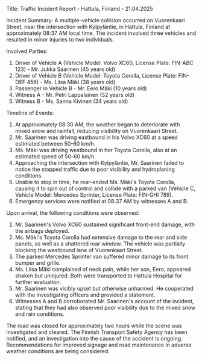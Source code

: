  Title: Traffic Incident Report - Hattula, Finland - 21.04.2025

Incident Summary:
A multiple-vehicle collision occurred on Vuorenkaari Street, near the intersection with Kylpyläntie, in Hattula, Finland at approximately 08:37 AM local time. The incident involved three vehicles and resulted in minor injuries to two individuals.

Involved Parties:
1. Driver of Vehicle A (Vehicle Model: Volvo XC60, License Plate: FIN-ABC 123) - Mr. Jukka Saarinen (45 years old)
2. Driver of Vehicle B (Vehicle Model: Toyota Corolla, License Plate: FIN-DEF 456) - Ms. Liisa Mäki (38 years old)
3. Passenger in Vehicle B - Mr. Eero Mäki (10 years old)
4. Witness A - Mr. Petri Lappalainen (52 years old)
5. Witness B - Ms. Sanna Kivinen (34 years old)

Timeline of Events:
1. At approximately 08:30 AM, the weather began to deteriorate with mixed snow and rainfall, reducing visibility on Vuorenkaari Street.
2. Mr. Saarinen was driving eastbound in his Volvo XC60 at a speed estimated between 50-60 km/h.
3. Ms. Mäki was driving westbound in her Toyota Corolla, also at an estimated speed of 50-60 km/h.
4. Approaching the intersection with Kylpyläntie, Mr. Saarinen failed to notice the stopped traffic due to poor visibility and hydroplaning conditions.
5. Unable to stop in time, he rear-ended Ms. Mäki's Toyota Corolla, causing it to spin out of control and collide with a parked van (Vehicle C, Vehicle Model: Mercedes Sprinter, License Plate: FIN-GHI 789).
6. Emergency services were notified at 08:37 AM by witnesses A and B.

Upon arrival, the following conditions were observed:
1. Mr. Saarinen's Volvo XC60 sustained significant front-end damage, with the airbags deployed.
2. Ms. Mäki's Toyota Corolla had extensive damage to the rear and side panels, as well as a shattered rear window. The vehicle was partially blocking the westbound lane of Vuorenkaari Street.
3. The parked Mercedes Sprinter van suffered minor damage to its front bumper and grille.
4. Ms. Liisa Mäki complained of neck pain, while her son, Eero, appeared shaken but uninjured. Both were transported to Hattula Hospital for further evaluation.
5. Mr. Saarinen was visibly upset but otherwise unharmed. He cooperated with the investigating officers and provided a statement.
6. Witnesses A and B corroborated Mr. Saarinen's account of the incident, stating that they had also observed poor visibility due to the mixed snow and rain conditions.

The road was closed for approximately two hours while the scene was investigated and cleared. The Finnish Transport Safety Agency has been notified, and an investigation into the cause of the accident is ongoing. Recommendations for improved signage and road maintenance in adverse weather conditions are being considered.